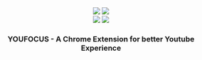 <div align="center">
<image src="https://img.shields.io/github/package-json/v/leizzo/youfocus" />
<image src="https://github.com/leizzo/youfocus/actions/workflows/docker.yml/badge.svg" >
</div>
<div align="center">
<image src="https://img.shields.io/chrome-web-store/v/youfocus" />
<image src="https://img.shields.io/chrome-web-store/stars/youfocus?label=chrome%20web%20store%20rating">
</div>

<h3 align="center"><b>YOU<b>FOCUS - A Chrome Extension for better Youtube Experience</h3>
